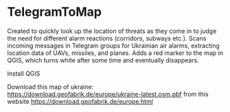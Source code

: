 # TelegramToMap
Created to quickly look up the location of threats as they come in to judge the need for different alarm reactions (corridors, subways etc.).
Scans incoming messages in Telegram groups for Ukrainian air alarms, extracting location data of UAVs, missiles, and planes. Adds a red marker to the map in QGIS, which turns white after some time and eventually disappears.



Install QGIS

Download this map of ukraine: https://download.geofabrik.de/europe/ukraine-latest.osm.pbf from this website https://download.geofabrik.de/europe.html
